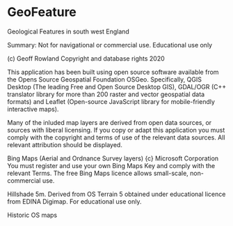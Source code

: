 # GeoFeature
Geological Features in south west England 

Summary: Not for navigational or commercial use. Educational use only

(c) Geoff Rowland Copyright and database rights 2020

This application has been built using open source software available from the Opens Source Geospatial Foundation OSGeo. Specifically, QGIS Desktop (The leading Free and Open Source Desktop GIS), GDAL/OGR (C++ translator library for more than 200 raster and vector geospatial data formats) and Leaflet (Open-source JavaScript library for mobile-friendly interactive maps).

Many of the inluded map layers are derived from open data sources, or sources with liberal licensing.  If you copy or adapt this application you must comply with the copyright and terms of use of the relevant data sources. All relevant attribution should be displayed.

Bing Maps (Aerial and Ordnance Survey layers) {c} Microsoft Corporation You must register and use your own Bing Maps Key and comply with the relevant Terms. The free Bing Maps licence allows small-scale, non-commercial use.

Hillshade 5m. Derived from OS Terrain 5 obtained under educational licence from EDINA Digimap. For educational use only.

Historic OS maps 

